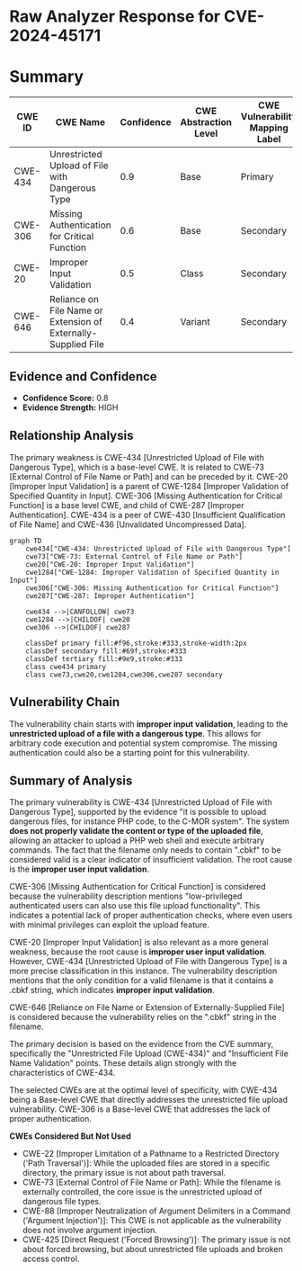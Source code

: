 # Raw Analyzer Response for CVE-2024-45171

# Summary

| CWE ID  | CWE Name                                                                                  | Confidence | CWE Abstraction Level | CWE Vulnerability Mapping Label | CWE-Vulnerability Mapping Notes |
| ------- | ----------------------------------------------------------------------------------------- | ---------- | ----------------------- | ------------------------------- | ----------------------------- |
| CWE-434 | Unrestricted Upload of File with Dangerous Type                                           | 0.9        | Base                    | Primary                         | Allowed                       |
| CWE-306 | Missing Authentication for Critical Function                                           | 0.6        | Base                    | Secondary                         | Allowed                       |
| CWE-20 | Improper Input Validation                                                                   | 0.5        | Class                   | Secondary                         | Discouraged                  |
| CWE-646 | Reliance on File Name or Extension of Externally-Supplied File | 0.4        | Variant                   | Secondary                         | Allowed                       |

## Evidence and Confidence

*   **Confidence Score:** 0.8
*   **Evidence Strength:** HIGH

## Relationship Analysis

The primary weakness is CWE-434 [Unrestricted Upload of File with Dangerous Type], which is a base-level CWE. It is related to CWE-73 [External Control of File Name or Path] and can be preceded by it. CWE-20 [Improper Input Validation] is a parent of CWE-1284 [Improper Validation of Specified Quantity in Input]. CWE-306 [Missing Authentication for Critical Function] is a base level CWE, and child of CWE-287 [Improper Authentication].
CWE-434 is a peer of CWE-430 [Insufficient Qualification of File Name] and CWE-436 [Unvalidated Uncompressed Data].

```mermaid
graph TD
    cwe434["CWE-434: Unrestricted Upload of File with Dangerous Type"]
    cwe73["CWE-73: External Control of File Name or Path"]
    cwe20["CWE-20: Improper Input Validation"]
    cwe1284["CWE-1284: Improper Validation of Specified Quantity in Input"]
    cwe306["CWE-306: Missing Authentication for Critical Function"]
    cwe287["CWE-287: Improper Authentication"]
    
    cwe434 -->|CANFOLLOW| cwe73
    cwe1284 -->|CHILDOF| cwe20
    cwe306 -->|CHILDOF| cwe287
    
    classDef primary fill:#f96,stroke:#333,stroke-width:2px
    classDef secondary fill:#69f,stroke:#333
    classDef tertiary fill:#9e9,stroke:#333
    class cwe434 primary
    class cwe73,cwe20,cwe1284,cwe306,cwe287 secondary
```

## Vulnerability Chain

The vulnerability chain starts with **improper input validation**, leading to the **unrestricted upload of a file with a dangerous type**. This allows for arbitrary code execution and potential system compromise.
The missing authentication could also be a starting point for this vulnerability.

## Summary of Analysis

The primary vulnerability is CWE-434 [Unrestricted Upload of File with Dangerous Type], supported by the evidence "it is possible to upload dangerous files, for instance PHP code, to the C-MOR system". The system **does not properly validate the content or type of the uploaded file**, allowing an attacker to upload a PHP web shell and execute arbitrary commands. The fact that the filename only needs to contain ".cbkf" to be considered valid is a clear indicator of insufficient validation.
The root cause is the **improper user input validation**.

CWE-306 [Missing Authentication for Critical Function] is considered because the vulnerability description mentions "low-privileged authenticated users can also use this file upload functionality". This indicates a potential lack of proper authentication checks, where even users with minimal privileges can exploit the upload feature.

CWE-20 [Improper Input Validation] is also relevant as a more general weakness, because the root cause is **improper user input validation**. However, CWE-434 [Unrestricted Upload of File with Dangerous Type] is a more precise classification in this instance. The vulnerability description mentions that the only condition for a valid filename is that it contains a .cbkf string, which indicates **improper input validation**.

CWE-646 [Reliance on File Name or Extension of Externally-Supplied File] is considered because the vulnerability relies on the ".cbkf" string in the filename.

The primary decision is based on the evidence from the CVE summary, specifically the "Unrestricted File Upload (CWE-434)" and "Insufficient File Name Validation" points. These details align strongly with the characteristics of CWE-434.

The selected CWEs are at the optimal level of specificity, with CWE-434 being a Base-level CWE that directly addresses the unrestricted file upload vulnerability. CWE-306 is a Base-level CWE that addresses the lack of proper authentication.

**CWEs Considered But Not Used**

*   CWE-22 [Improper Limitation of a Pathname to a Restricted Directory ('Path Traversal')]: While the uploaded files are stored in a specific directory, the primary issue is not about path traversal.
*   CWE-73 [External Control of File Name or Path]: While the filename is externally controlled, the core issue is the unrestricted upload of dangerous file types.
*   CWE-88 [Improper Neutralization of Argument Delimiters in a Command ('Argument Injection')]: This CWE is not applicable as the vulnerability does not involve argument injection.
* CWE-425 [Direct Request ('Forced Browsing')]: The primary issue is not about forced browsing, but about unrestricted file uploads and broken access control.
